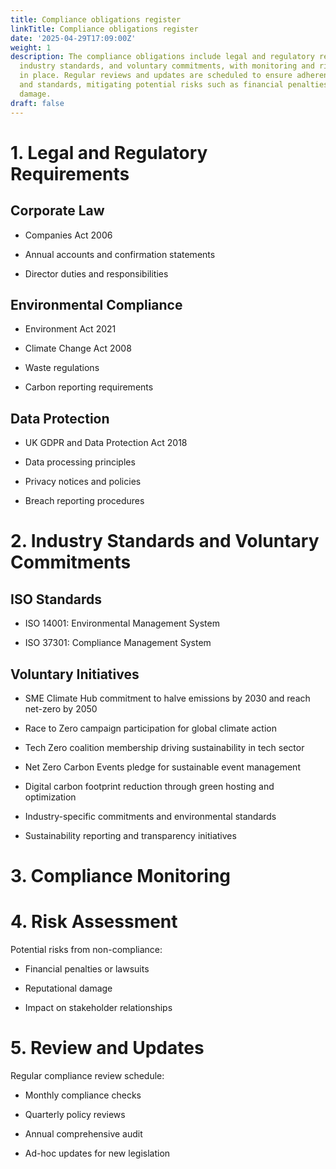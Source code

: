 ```yaml
---
title: Compliance obligations register
linkTitle: Compliance obligations register
date: '2025-04-29T17:09:00Z'
weight: 1
description: The compliance obligations include legal and regulatory requirements,
  industry standards, and voluntary commitments, with monitoring and risk assessments
  in place. Regular reviews and updates are scheduled to ensure adherence to laws
  and standards, mitigating potential risks such as financial penalties and reputational
  damage.
draft: false
---
```



# 1. Legal and Regulatory Requirements

## Corporate Law

- Companies Act 2006

- Annual accounts and confirmation statements

- Director duties and responsibilities

## Environmental Compliance

- Environment Act 2021

- Climate Change Act 2008

- Waste regulations

- Carbon reporting requirements

## Data Protection

- UK GDPR and Data Protection Act 2018

- Data processing principles

- Privacy notices and policies

- Breach reporting procedures

# 2. Industry Standards and Voluntary Commitments

## ISO Standards

- ISO 14001: Environmental Management System

- ISO 37301: Compliance Management System

## Voluntary Initiatives

- SME Climate Hub commitment to halve emissions by 2030 and reach net-zero by 2050

- Race to Zero campaign participation for global climate action

- Tech Zero coalition membership driving sustainability in tech sector

- Net Zero Carbon Events pledge for sustainable event management

- Digital carbon footprint reduction through green hosting and optimization

- Industry-specific commitments and environmental standards

- Sustainability reporting and transparency initiatives

# 3. Compliance Monitoring

<!-- Unsupported block type: table -->

# 4. Risk Assessment

Potential risks from non-compliance:

- Financial penalties or lawsuits

- Reputational damage

- Impact on stakeholder relationships

# 5. Review and Updates

Regular compliance review schedule:

- Monthly compliance checks

- Quarterly policy reviews

- Annual comprehensive audit

- Ad-hoc updates for new legislation